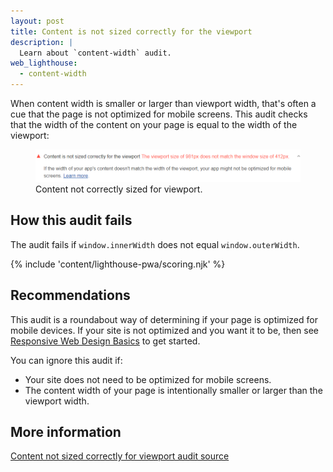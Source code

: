 ```yaml
---
layout: post
title: Content is not sized correctly for the viewport
description: |
  Learn about `content-width` audit.
web_lighthouse:
  - content-width
---
```


When content width is smaller or larger than viewport width,
that's often a cue that the page is not optimized for mobile screens.
This audit checks that the width of the content on your page is equal
to the width of the viewport:

<figure class="w-figure">
  <img class="w-screenshot w-screenshot--filled" src="content-width.png" alt="Lighthouse audit showing content not correctly sized for viewport">
  <figcaption class="w-figcaption">
    Content not correctly sized for viewport.
  </figcaption>
</figure>

## How this audit fails

The audit fails if `window.innerWidth` does not equal `window.outerWidth`.

{% include 'content/lighthouse-pwa/scoring.njk' %}

## Recommendations

This audit is a roundabout way of determining
if your page is optimized for mobile devices.
If your site is not optimized and you want it to be, then see
[Responsive Web Design Basics](https://developers.google.com/web/fundamentals/design-and-ux/responsive/)
to get started.

You can ignore this audit if:

- Your site does not need to be optimized for mobile screens.
- The content width of your page is intentionally smaller or larger than the
  viewport width.

## More information

[Content not sized correctly for viewport audit source](https://github.com/GoogleChrome/lighthouse/blob/master/lighthouse-core/audits/content-width.js)
